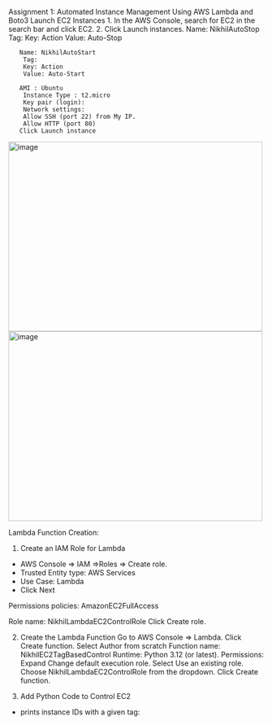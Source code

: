 Assignment 1: Automated Instance Management Using AWS Lambda and Boto3
Launch EC2 Instances
	1. In the AWS Console, search for EC2 in the search bar and click EC2.
	2. Click Launch instances.
		Name: NikhilAutoStop
		Tag:
		Key: Action
		Value: Auto-Stop

       Name: NikhilAutoStart
		Tag:
		Key: Action
		Value: Auto-Start
       
       AMI : Ubuntu
		Instance Type : t2.micro
		Key pair (login):
		Network settings:
		Allow SSH (port 22) from My IP.
		Allow HTTP (port 80) 
       Click Launch instance

 <img width="500" height="373" alt="image" src="https://github.com/user-attachments/assets/49b74bee-482d-41d8-97fd-5d946d577500" />

 <img width="500" height="373" alt="image" src="https://github.com/user-attachments/assets/d8528e89-7809-4fc4-9c91-4c64b360e1f2" />



Lambda Function Creation:
1. Create an IAM Role for Lambda
* AWS Console => IAM =>Roles => Create role.
* Trusted Entity type: AWS Services
* Use Case: Lambda
* Click Next


Permissions policies: AmazonEC2FullAccess



Role name: NikhilLambdaEC2ControlRole
Click Create role.





2. Create the Lambda Function
Go to AWS Console => Lambda.
Click Create function.
Select Author from scratch
Function name: NikhilEC2TagBasedControl
Runtime: Python 3.12 (or latest).
Permissions:
Expand Change default execution role.
Select Use an existing role.
Choose NikhilLambdaEC2ControlRole from the dropdown.
Click Create function.








3. Add Python Code to Control EC2
* prints instance IDs with a given tag:
